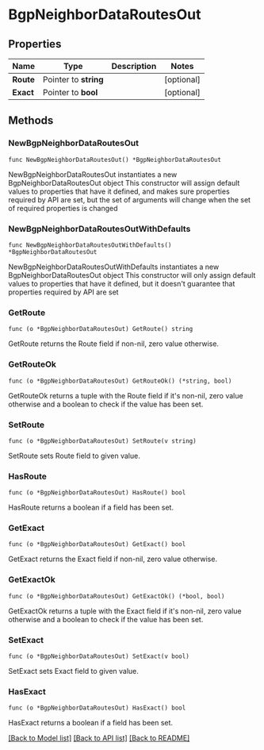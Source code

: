 # BgpNeighborDataRoutesOut

## Properties

Name | Type | Description | Notes
------------ | ------------- | ------------- | -------------
**Route** | Pointer to **string** |  | [optional] 
**Exact** | Pointer to **bool** |  | [optional] 

## Methods

### NewBgpNeighborDataRoutesOut

`func NewBgpNeighborDataRoutesOut() *BgpNeighborDataRoutesOut`

NewBgpNeighborDataRoutesOut instantiates a new BgpNeighborDataRoutesOut object
This constructor will assign default values to properties that have it defined,
and makes sure properties required by API are set, but the set of arguments
will change when the set of required properties is changed

### NewBgpNeighborDataRoutesOutWithDefaults

`func NewBgpNeighborDataRoutesOutWithDefaults() *BgpNeighborDataRoutesOut`

NewBgpNeighborDataRoutesOutWithDefaults instantiates a new BgpNeighborDataRoutesOut object
This constructor will only assign default values to properties that have it defined,
but it doesn't guarantee that properties required by API are set

### GetRoute

`func (o *BgpNeighborDataRoutesOut) GetRoute() string`

GetRoute returns the Route field if non-nil, zero value otherwise.

### GetRouteOk

`func (o *BgpNeighborDataRoutesOut) GetRouteOk() (*string, bool)`

GetRouteOk returns a tuple with the Route field if it's non-nil, zero value otherwise
and a boolean to check if the value has been set.

### SetRoute

`func (o *BgpNeighborDataRoutesOut) SetRoute(v string)`

SetRoute sets Route field to given value.

### HasRoute

`func (o *BgpNeighborDataRoutesOut) HasRoute() bool`

HasRoute returns a boolean if a field has been set.

### GetExact

`func (o *BgpNeighborDataRoutesOut) GetExact() bool`

GetExact returns the Exact field if non-nil, zero value otherwise.

### GetExactOk

`func (o *BgpNeighborDataRoutesOut) GetExactOk() (*bool, bool)`

GetExactOk returns a tuple with the Exact field if it's non-nil, zero value otherwise
and a boolean to check if the value has been set.

### SetExact

`func (o *BgpNeighborDataRoutesOut) SetExact(v bool)`

SetExact sets Exact field to given value.

### HasExact

`func (o *BgpNeighborDataRoutesOut) HasExact() bool`

HasExact returns a boolean if a field has been set.


[[Back to Model list]](../README.md#documentation-for-models) [[Back to API list]](../README.md#documentation-for-api-endpoints) [[Back to README]](../README.md)


